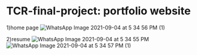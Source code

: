 # TCR-final-project: portfolio website
1)home page
![WhatsApp Image 2021-09-04 at 5 34 56 PM (1)](https://user-images.githubusercontent.com/53312844/132118603-6d027991-28e5-4d93-9c4e-dce7d108d10a.jpeg)

2)resume
![WhatsApp Image 2021-09-04 at 5 34 55 PM](https://user-images.githubusercontent.com/53312844/132118686-5ff290d1-333a-4ffc-ba91-4bf293588c04.jpeg)
![WhatsApp Image 2021-09-04 at 5 34 57 PM (1)](https://user-images.githubusercontent.com/53312844/132118688-dc673aaa-7221-4921-81f2-994bb6c2a5eb.jpeg)
